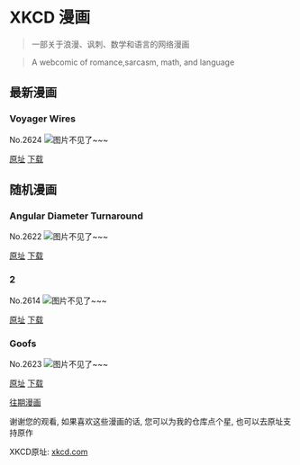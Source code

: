 # XKCD 漫画


> 一部关于浪漫、讽刺、数学和语言的网络漫画

> A webcomic of romance,sarcasm, math, and language


## 最新漫画
### Voyager Wires
No.2624
![图片不见了~~~](https://imgs.xkcd.com/comics/voyager_wires.png)

[原址](https://xkcd.com//2624) [下载](https://imgs.xkcd.com/comics/voyager_wires.png)



## 随机漫画
### Angular Diameter Turnaround
No.2622
![图片不见了~~~](https://imgs.xkcd.com/comics/angular_diameter_turnaround.png)

[原址](https://xkcd.com//2622) [下载](https://imgs.xkcd.com/comics/angular_diameter_turnaround.png)



### 2
No.2614
![图片不见了~~~](https://imgs.xkcd.com/comics/2.png)

[原址](https://xkcd.com//2614) [下载](https://imgs.xkcd.com/comics/2.png)



### Goofs
No.2623
![图片不见了~~~](https://imgs.xkcd.com/comics/goofs.png)

[原址](https://xkcd.com//2623) [下载](https://imgs.xkcd.com/comics/goofs.png)



[往期漫画](image/)

谢谢您的观看, 如果喜欢这些漫画的话, 
您可以为我的仓库点个星, 也可以去原址支持原作

XKCD原址: [xkcd.com](https://xkcd.com)


